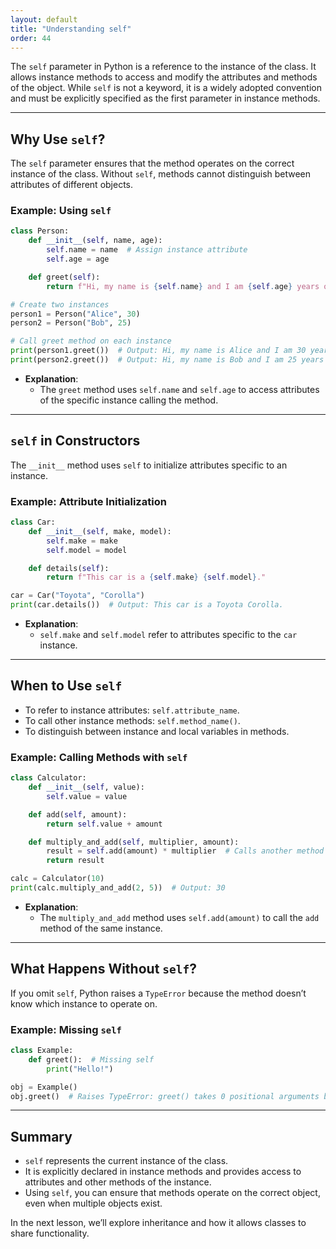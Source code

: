 ```yaml
---
layout: default
title: "Understanding self"
order: 44
---
```


The `self` parameter in Python is a reference to the instance of the class. It allows instance methods to access and modify the attributes and methods of the object. While `self` is not a keyword, it is a widely adopted convention and must be explicitly specified as the first parameter in instance methods.

---

## Why Use `self`?

The `self` parameter ensures that the method operates on the correct instance of the class. Without `self`, methods cannot distinguish between attributes of different objects.

### Example: Using `self`

```python
class Person:
    def __init__(self, name, age):
        self.name = name  # Assign instance attribute
        self.age = age

    def greet(self):
        return f"Hi, my name is {self.name} and I am {self.age} years old."

# Create two instances
person1 = Person("Alice", 30)
person2 = Person("Bob", 25)

# Call greet method on each instance
print(person1.greet())  # Output: Hi, my name is Alice and I am 30 years old.
print(person2.greet())  # Output: Hi, my name is Bob and I am 25 years old.
```

- **Explanation**:
  - The `greet` method uses `self.name` and `self.age` to access attributes of the specific instance calling the method.

---

## `self` in Constructors

The `__init__` method uses `self` to initialize attributes specific to an instance.

### Example: Attribute Initialization

```python
class Car:
    def __init__(self, make, model):
        self.make = make
        self.model = model

    def details(self):
        return f"This car is a {self.make} {self.model}."

car = Car("Toyota", "Corolla")
print(car.details())  # Output: This car is a Toyota Corolla.
```

- **Explanation**:
  - `self.make` and `self.model` refer to attributes specific to the `car` instance.

---

## When to Use `self`

- To refer to instance attributes: `self.attribute_name`.
- To call other instance methods: `self.method_name()`.
- To distinguish between instance and local variables in methods.

### Example: Calling Methods with `self`

```python
class Calculator:
    def __init__(self, value):
        self.value = value

    def add(self, amount):
        return self.value + amount

    def multiply_and_add(self, multiplier, amount):
        result = self.add(amount) * multiplier  # Calls another method using self
        return result

calc = Calculator(10)
print(calc.multiply_and_add(2, 5))  # Output: 30
```

- **Explanation**:
  - The `multiply_and_add` method uses `self.add(amount)` to call the `add` method of the same instance.

---

## What Happens Without `self`?

If you omit `self`, Python raises a `TypeError` because the method doesn’t know which instance to operate on.

### Example: Missing `self`

```python
class Example:
    def greet():  # Missing self
        print("Hello!")

obj = Example()
obj.greet()  # Raises TypeError: greet() takes 0 positional arguments but 1 was given
```

---

## Summary

- `self` represents the current instance of the class.
- It is explicitly declared in instance methods and provides access to attributes and other methods of the instance.
- Using `self`, you can ensure that methods operate on the correct object, even when multiple objects exist.

In the next lesson, we’ll explore inheritance and how it allows classes to share functionality.

